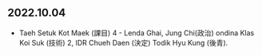 ## 2022.10.04

- Taeh Setuk Kot Maek (課目) 4 - Lenda Ghai, Jung Chi(政治) ondina Klas Koi Suk (技術) 2, IDR Chueh Daen (決定) Todik Hyu Kung (後青).